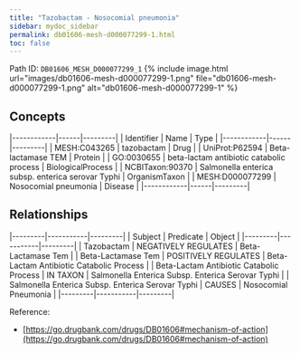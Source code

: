 ```yaml
---
title: "Tazobactam - Nosocomial pneumonia"
sidebar: mydoc_sidebar
permalink: db01606-mesh-d000077299-1.html
toc: false 
---
```



Path ID: `DB01606_MESH_D000077299_1`
{% include image.html url="images/db01606-mesh-d000077299-1.png" file="db01606-mesh-d000077299-1.png" alt="db01606-mesh-d000077299-1" %}

## Concepts

|------------|------|---------|
| Identifier | Name | Type    |
|------------|------|---------|
| MESH:C043265 | tazobactam | Drug |
| UniProt:P62594 | Beta-lactamase TEM | Protein |
| GO:0030655 | beta-lactam antibiotic catabolic process | BiologicalProcess |
| NCBITaxon:90370 | Salmonella enterica subsp. enterica serovar Typhi | OrganismTaxon |
| MESH:D000077299 | Nosocomial pneumonia | Disease |
|------------|------|---------|

## Relationships

|---------|-----------|---------|
| Subject | Predicate | Object  |
|---------|-----------|---------|
| Tazobactam | NEGATIVELY REGULATES | Beta-Lactamase Tem |
| Beta-Lactamase Tem | POSITIVELY REGULATES | Beta-Lactam Antibiotic Catabolic Process |
| Beta-Lactam Antibiotic Catabolic Process | IN TAXON | Salmonella Enterica Subsp. Enterica Serovar Typhi |
| Salmonella Enterica Subsp. Enterica Serovar Typhi | CAUSES | Nosocomial Pneumonia |
|---------|-----------|---------|

Reference: 
  - [https://go.drugbank.com/drugs/DB01606#mechanism-of-action](https://go.drugbank.com/drugs/DB01606#mechanism-of-action)
